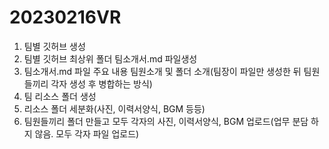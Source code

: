 # 20230216VR

1. 팀별 깃허브 생성
2. 팀별 깃허브 최상위 폴더 팀소개서.md 파일생성
3. 팀소개서.md 파일 주요 내용 팀원소개 및 폴더 소개(팀장이 파일만 생성한 뒤 팀원들끼리 각자 생성 후 병합하는 방식)
4. 팀 리소스 폴더 생성
5. 리소스 폴더 세분화(사진, 이력서양식, BGM 등등)
6. 팀원들끼리 폴더 만들고 모두 각자의 사진, 이력서양식, BGM 업로드(업무 분담 하지 않음. 모두 각자 파일 업로드)